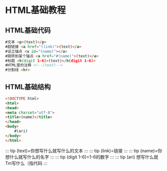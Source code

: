 # HTML基础教程

## HTML基础代码
```HTML
#文本 <p>(text)</p>
#超链接 <a href="(link)">(text)</a>
#设立锚点 <a id="(name)"></a>
#跳转到某个锚点 <a href="#(name)">(text)</a>
#标题 <h(digit 1-6)>(text)</h(digit 1-6)>
#HTML里的注释 <!--(text)-->
#分割线 <hr>
```

## HTML基础结构
```HTML
<!DOCTYPE html>
<html>
<head>
<meta charset="utf-8">
<title>(name)</title>
</head>
<body>
    #(ari)
</body>
</html>
```
::: tip
(text)=你想写什么就写什么的文本
:::
::: tip
(link)=链接
:::
::: tip
(name)=你想什么就写什么的名字
:::
::: tip
(digit 1-6)=1-6的数字
:::
::: tip
(ari) 想写什么就Tm写什么（指代码
:::